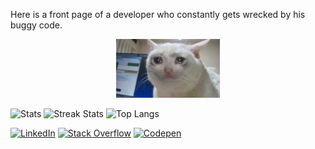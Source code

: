 Here is a front page of a developer who constantly gets wrecked by his buggy code.

<p align="center">
  <img src="https://github.com/zushenyan/zushenyan/blob/master/crying.jpg" width="33%">
</p>

![Stats](https://github-readme-stats.vercel.app/api?username=zushenyan&include_all_commits=true&count_private=false)
![Streak Stats](https://github-readme-streak-stats.herokuapp.com/?user=zushenyan)
![Top Langs](https://github-readme-stats.vercel.app/api/top-langs/?username=zushenyan&layout=compact&include_all_commits=true)

[![LinkedIn](https://img.shields.io/badge/LinkedIn-%230077B5.svg?logo=linkedin&logoColor=white)](https://linkedin.com/in/zushenyan) [![Stack Overflow](https://img.shields.io/badge/-Stackoverflow-FE7A16?logo=stack-overflow&logoColor=white)](https://stackoverflow.com/users/797230/andrew) [![Codepen](https://img.shields.io/badge/Codepen-000000?style=for-the-badge&logo=codepen&logoColor=white)](https://codepen.io/zushenyan) 
